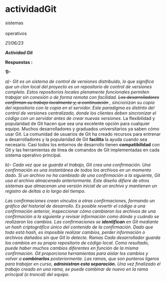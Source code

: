 # actividadGit

sistemas <br><br> 
operativos

_21/06/23_

_**Actividad Git**_

**Respuestas :** 

**1)-**

_a)- Git es un sistema de control de versiones distribuido, lo que significa que un clon local del proyecto es un repositorio de control de versiones completo. Estos repositorios locales plenamente funcionales permiten trabajar sin conexión o de forma remota con facilidad. ~~Los desarrolladores confirman su trabajo localmente y, a continuación~~ , sincronizan su copia del repositorio con la copia en el servidor. Este paradigma es distinto del control de versiones centralizado, donde los clientes deben sincronizar el código con un servidor antes de crear nuevas versiones._
La flexibilidad y popularidad de Git hacen que sea una excelente opción para cualquier equipo. Muchos desarrolladores y graduados universitarios ya saben cómo usar Git. La comunidad de usuarios de Git ha creado recursos para entrenar a desarrolladores y la popularidad de Git **facilita** la ayuda cuando sea necesario. Casi todos los entornos de desarrollo tienen **compatibilidad** con Git y las herramientas de línea de comandos de Git implementadas en cada sistema operativo principal.

_b)- Cada vez que se guarda el trabajo, Git crea una confirmación. Una confirmación es una instantánea de todos los archivos en un momento dado. Si un archivo no ha cambiado de una confirmación a la siguiente, Git usa el archivo almacenado anteriormente. Este diseño difiere de otros sistemas que almacenan una versión inicial de un archivo y mantienen un registro de deltas a lo largo del tiempo._

_Las confirmaciones crean vínculos a otras confirmaciones, formando un gráfico del historial de desarrollo. Es posible revertir el código a una confirmación anterior, inspeccionar cómo cambiaron los archivos de una confirmación a la siguiente y revisar información como dónde y cuándo se realizaron los cambios. Las confirmaciones se **identifican** en Git mediante un hash criptográfico único del contenido de la confirmación. Dado que todo está hash, es imposible realizar cambios, perder información o archivos dañados sin que Git lo detecte.
Ramas
Cada desarrollador guarda los cambios en su propio repositorio de código local. Como resultado, puede haber muchos cambios diferentes en función de la misma confirmación. Git proporciona herramientas para aislar los cambios y volver a **combinarlos** posteriormente. Las ramas, que son punteros ligeros para trabajar en curso, **administran esta separación.** Una vez finalizado el trabajo creado en una rama, se puede combinar de nuevo en la rama principal (o troncal) del equipo._

